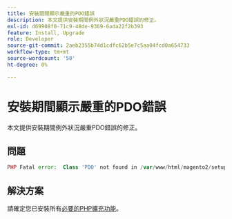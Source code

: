 ```yaml
---
title: 安裝期間顯示嚴重的PDO錯誤
description: 本文提供安裝期間例外狀況嚴重PDO錯誤的修正。
exl-id: d69908f0-71c9-48de-9369-6ada22f2b393
feature: Install, Upgrade
role: Developer
source-git-commit: 2aeb2355b74d1cdfc62b5e7c5aa04fcd0a654733
workflow-type: tm+mt
source-wordcount: '50'
ht-degree: 0%

---
```


# 安裝期間顯示嚴重的PDO錯誤

本文提供安裝期間例外狀況嚴重PDO錯誤的修正。

## 問題

```php
PHP Fatal error:  Class 'PDO' not found in /var/www/html/magento2/setup/module/Magento/Setup/src/Module/Setup/ConnectionFactory.php on line 44
```

## 解決方案

請確定您已安裝所有[必要的PHP擴充功能](https://experienceleague.adobe.com/zh-hant/docs/commerce-operations/installation-guide/prerequisites/php-settings)。
